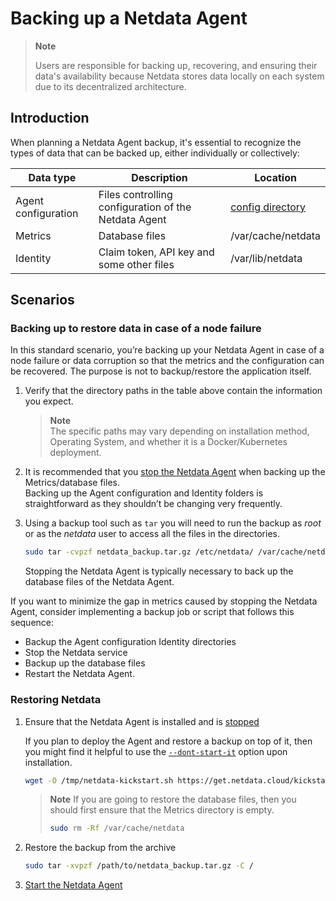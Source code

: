 # Backing up a Netdata Agent

> **Note**
>
> Users are responsible for backing up, recovering, and ensuring their data's availability because Netdata stores data locally on each system due to its decentralized architecture.

## Introduction

When planning a Netdata Agent backup, it's essential to recognize the types of data that can be backed up, either individually or collectively:

| Data type           | Description                                          | Location                                                        |
|---------------------|------------------------------------------------------|-----------------------------------------------------------------|
| Agent configuration | Files controlling configuration of the Netdata Agent | [config directory](/docs/netdata-agent/configuration/README.md) |
| Metrics             | Database files                                       | /var/cache/netdata                                              |
| Identity            | Claim token, API key and some other files            | /var/lib/netdata                                                |

## Scenarios

### Backing up to restore data in case of a node failure

In this standard scenario, you’re backing up your Netdata Agent in case of a node failure or data corruption so that the metrics and the configuration can be recovered. The purpose is not to backup/restore the application itself.

1. Verify that the directory paths in the table above contain the information you expect.

   > **Note**  
   > The specific paths may vary depending on installation method, Operating System, and whether it is a Docker/Kubernetes deployment.

2. It is recommended that you [stop the Netdata Agent](/docs/netdata-agent/start-stop-restart.md) when backing up the Metrics/database files.  
   Backing up the Agent configuration and Identity folders is straightforward as they shouldn’t be changing very frequently.

3. Using a backup tool such as `tar` you will need to run the backup as _root_ or as the _netdata_ user to access all the files in the directories.

   ```bash
   sudo tar -cvpzf netdata_backup.tar.gz /etc/netdata/ /var/cache/netdata /var/lib/netdata
   ```

   Stopping the Netdata Agent is typically necessary to back up the database files of the Netdata Agent.

If you want to minimize the gap in metrics caused by stopping the Netdata Agent, consider implementing a backup job or script that follows this sequence:

- Backup the Agent configuration Identity directories
- Stop the Netdata service
- Backup up the database files
- Restart the Netdata Agent.

### Restoring Netdata

1. Ensure that the Netdata Agent is installed and is [stopped](/docs/netdata-agent/start-stop-restart.md)

   If you plan to deploy the Agent and restore a backup on top of it, then you might find it helpful to use the [`--dont-start-it`](/packaging/installer/methods/kickstart.md#other-options) option upon installation.

   ```bash
   wget -O /tmp/netdata-kickstart.sh https://get.netdata.cloud/kickstart.sh && sh /tmp/netdata-kickstart.sh --dont-start-it
   ```

   > **Note**
   > If you are going to restore the database files, then you should first ensure that the Metrics directory is empty.
   >
   > ```bash
    > sudo rm -Rf /var/cache/netdata
    > ```

2. Restore the backup from the archive

    ```bash
    sudo tar -xvpzf /path/to/netdata_backup.tar.gz -C /
    ```

3. [Start the Netdata Agent](/docs/netdata-agent/start-stop-restart.md)

